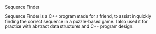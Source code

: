 Sequence Finder

Sequence Finder is a C++ program made for a friend, to assist in quickly finding the correct sequence in a puzzle-based game. I also used it for practice with abstract data structures and C++ program design.
